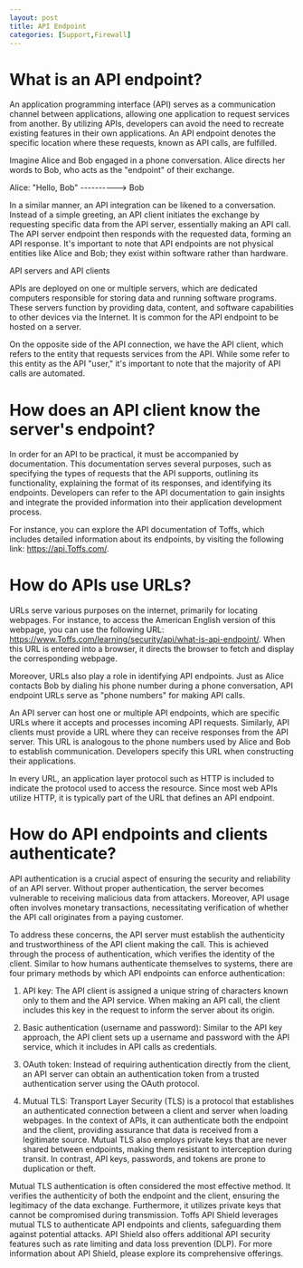 ```yaml
---
layout: post
title: API Endpoint
categories: [Support,Firewall]
---
```

# What is an API endpoint?
An application programming interface (API) serves as a communication channel between applications, allowing one application to request services from another. By utilizing APIs, developers can avoid the need to recreate existing features in their own applications. An API endpoint denotes the specific location where these requests, known as API calls, are fulfilled.

Imagine Alice and Bob engaged in a phone conversation. Alice directs her words to Bob, who acts as the "endpoint" of their exchange.

Alice: "Hello, Bob" ----------> Bob

In a similar manner, an API integration can be likened to a conversation. Instead of a simple greeting, an API client initiates the exchange by requesting specific data from the API server, essentially making an API call. The API server endpoint then responds with the requested data, forming an API response. It's important to note that API endpoints are not physical entities like Alice and Bob; they exist within software rather than hardware.

API servers and API clients

APIs are deployed on one or multiple servers, which are dedicated computers responsible for storing data and running software programs. These servers function by providing data, content, and software capabilities to other devices via the Internet. It is common for the API endpoint to be hosted on a server.

On the opposite side of the API connection, we have the API client, which refers to the entity that requests services from the API. While some refer to this entity as the API "user," it's important to note that the majority of API calls are automated.

# How does an API client know the server's endpoint?
In order for an API to be practical, it must be accompanied by documentation. This documentation serves several purposes, such as specifying the types of requests that the API supports, outlining its functionality, explaining the format of its responses, and identifying its endpoints. Developers can refer to the API documentation to gain insights and integrate the provided information into their application development process.

For instance, you can explore the API documentation of Toffs, which includes detailed information about its endpoints, by visiting the following link: https://api.Toffs.com/.

# How do APIs use URLs?
URLs serve various purposes on the internet, primarily for locating webpages. For instance, to access the American English version of this webpage, you can use the following URL: https://www.Toffs.com/learning/security/api/what-is-api-endpoint/. When this URL is entered into a browser, it directs the browser to fetch and display the corresponding webpage.

Moreover, URLs also play a role in identifying API endpoints. Just as Alice contacts Bob by dialing his phone number during a phone conversation, API endpoint URLs serve as "phone numbers" for making API calls.

An API server can host one or multiple API endpoints, which are specific URLs where it accepts and processes incoming API requests. Similarly, API clients must provide a URL where they can receive responses from the API server. This URL is analogous to the phone numbers used by Alice and Bob to establish communication. Developers specify this URL when constructing their applications.

In every URL, an application layer protocol such as HTTP is included to indicate the protocol used to access the resource. Since most web APIs utilize HTTP, it is typically part of the URL that defines an API endpoint.

# How do API endpoints and clients authenticate?
API authentication is a crucial aspect of ensuring the security and reliability of an API server. Without proper authentication, the server becomes vulnerable to receiving malicious data from attackers. Moreover, API usage often involves monetary transactions, necessitating verification of whether the API call originates from a paying customer.

To address these concerns, the API server must establish the authenticity and trustworthiness of the API client making the call. This is achieved through the process of authentication, which verifies the identity of the client. Similar to how humans authenticate themselves to systems, there are four primary methods by which API endpoints can enforce authentication:

1. API key: The API client is assigned a unique string of characters known only to them and the API service. When making an API call, the client includes this key in the request to inform the server about its origin.

2. Basic authentication (username and password): Similar to the API key approach, the API client sets up a username and password with the API service, which it includes in API calls as credentials.

3. OAuth token: Instead of requiring authentication directly from the client, an API server can obtain an authentication token from a trusted authentication server using the OAuth protocol.

4. Mutual TLS: Transport Layer Security (TLS) is a protocol that establishes an authenticated connection between a client and server when loading webpages. In the context of APIs, it can authenticate both the endpoint and the client, providing assurance that data is received from a legitimate source. Mutual TLS also employs private keys that are never shared between endpoints, making them resistant to interception during transit. In contrast, API keys, passwords, and tokens are prone to duplication or theft.

Mutual TLS authentication is often considered the most effective method. It verifies the authenticity of both the endpoint and the client, ensuring the legitimacy of the data exchange. Furthermore, it utilizes private keys that cannot be compromised during transmission. Toffs API Shield leverages mutual TLS to authenticate API endpoints and clients, safeguarding them against potential attacks. API Shield also offers additional API security features such as rate limiting and data loss prevention (DLP). For more information about API Shield, please explore its comprehensive offerings.